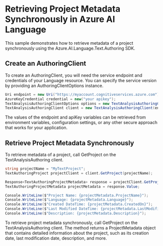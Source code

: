 # Retrieving Project Metadata Synchronously in Azure AI Language
This sample demonstrates how to retrieve metadata of a project synchronously using the Azure.AI.Language.Text.Authoring SDK.

## Create an AuthoringClient
To create an AuthoringClient, you will need the service endpoint and credentials of your Language resource. You can specify the service version by providing an AuthoringClientOptions instance.

```C# Snippet:CreateTextAuthoringClientForSpecificApiVersion
Uri endpoint = new Uri("https://myaccount.cognitiveservices.azure.com");
AzureKeyCredential credential = new("your apikey");
TextAnalysisAuthoringClientOptions options = new TextAnalysisAuthoringClientOptions(TextAnalysisAuthoringClientOptions.ServiceVersion.V2024_11_15_Preview);
TextAnalysisAuthoringClient client = new TextAnalysisAuthoringClient(endpoint, credential, options);
```

The values of the endpoint and apiKey variables can be retrieved from environment variables, configuration settings, or any other secure approach that works for your application.

## Retrieve Project Metadata Synchronously
To retrieve metadata of a project, call GetProject on the TextAnalysisAuthoring client.

```C# Snippet:Sample4_TextAuthoring_GetProject
string projectName = "MyTextProject";
TextAuthoringProject projectClient = client.GetProject(projectName);

Response<TextAuthoringProjectMetadata> response = projectClient.GetProject();
TextAuthoringProjectMetadata projectMetadata = response.Value;

Console.WriteLine($"Project Name: {projectMetadata.ProjectName}");
Console.WriteLine($"Language: {projectMetadata.Language}");
Console.WriteLine($"Created DateTime: {projectMetadata.CreatedOn}");
Console.WriteLine($"Last Modified DateTime: {projectMetadata.LastModifiedOn}");
Console.WriteLine($"Description: {projectMetadata.Description}");
```

To retrieve project metadata synchronously, call GetProject on the TextAnalysisAuthoring client. The method returns a ProjectMetadata object that contains detailed information about the project, such as its creation date, last modification date, description, and more.
